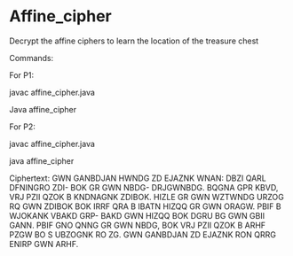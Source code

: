# Affine_cipher
Decrypt the affine ciphers to learn the location of the treasure chest

Commands:

For P1: 

javac affine_cipher.java

Java affine_cipher

For P2:

javac affine_cipher.java

java affine_cipher

Ciphertext: 
GWN GANBDJAN HWNDG
ZD EJAZNK WNAN: DBZI
QARL DFNINGRO ZDI-
BOK GR GWN NBDG-
DRJGWNBDG. BQGNA
GPR KBVD, VRJ PZII
QZOK B KNDNAGNK
ZDIBOK. HIZLE GR GWN
WZTWNDG URZOG RQ
GWN ZDIBOK BOK IRRF
QRA B IBATN HIZQQ GR
GWN ORAGW. PBIF B
WJOKANK VBAKD GRP-
BAKD GWN HIZQQ BOK
DGRU BG GWN GBII
GANN. PBIF GNO QNNG
GR GWN NBDG, BOK
VRJ PZII QZOK B ARHF
PZGW BO S UBZOGNK
RO ZG. GWN GANBDJAN
ZD EJAZNK RON QRRG
ENIRP GWN ARHF.
